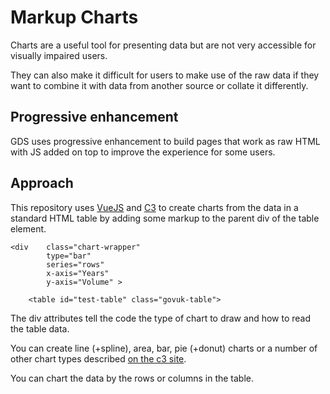 # Markup Charts

Charts are a useful tool for presenting data but are not very 
accessible for visually impaired users. 

They can also make it difficult for users to make use of the raw 
data if they want to combine it with data from another source or 
collate it differently. 

## Progressive enhancement

GDS uses progressive enhancement to build pages that work as raw 
HTML with JS added on top to improve the experience for some users. 

## Approach

This repository uses [VueJS](https://vuejs.org/) and [C3](https://c3js.org/) 
to create charts from the data in a standard HTML table by adding 
some markup to the parent div of the table element.

```
<div    class="chart-wrapper" 
        type="bar" 
        series="rows" 
        x-axis="Years" 
        y-axis="Volume" >
    
    <table id="test-table" class="govuk-table">
```

The div attributes tell the code the type of chart to draw and 
how to read the table data. 

You can create line (+spline), area, bar, pie (+donut) charts 
or a number of other chart types described 
[on the c3 site](https://c3js.org/examples.html).

You can chart the data by the rows or columns in the table.  

     